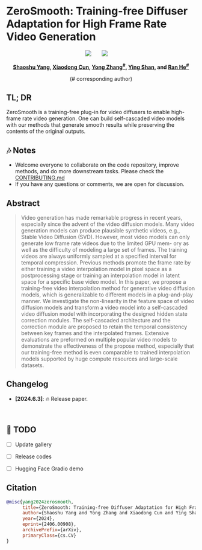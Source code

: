 # ZeroSmooth: Training-free Diffuser Adaptation for High Frame Rate Video Generation


<div align="center">

 <a href='https://arxiv.org/abs/2406.00908'><img src='https://img.shields.io/badge/ArXiv-2310.07702-red'></a> &nbsp;&nbsp;&nbsp;&nbsp;&nbsp;
 <a href='https://ssyang2020.github.io/zerosmooth.github.io/'><img src='https://img.shields.io/badge/Project-Page-Green'></a> &nbsp;&nbsp;&nbsp;&nbsp;&nbsp;

[comment]: <> ( <a href='https://github.com/YingqingHe/ScaleCrafter-ptl'><img src='https://img.shields.io/badge/lightning version-code-blue'></a> &nbsp;&nbsp;&nbsp;&nbsp;&nbsp;[![Replicate]&#40;https://replicate.com/cjwbw/scalecrafter/badge&#41;]&#40;https://replicate.com/cjwbw/scalecrafter&#41; )
 

**[Shaoshu Yang](https://github.com/ssyang1999), [Xiaodong Cun](http://vinthony.github.io/), [Yong Zhang<sup>#](https://yzhang2016.github.io), [Ying Shan](https://scholar.google.com/citations?hl=zh-CN&user=4oXBp9UAAAAJ), and [Ran He<sup>#](https://rhe-web.github.io/)**

(# corresponding author)

[comment]: <> (<img src=assets/pics/video.gif>)

[comment]: <> (Input: "A beautiful girl on a boat"; Resolution: 2048 x 1152.)

[comment]: <> (<br><br>)

[comment]: <> (<img src=assets/pics/img.jpg>)

[comment]: <> (Input: "Miniature house with plants in the potted area, hyper realism, dramatic ambient lighting, high detail"; Resolution: 4096 x 4096.)

[comment]: <> (<br><br>)

[comment]: <> (<img src=assets/pics/anyres.jpg>)

[comment]: <> (Arbitrary higher-resolution generation based on SD 2.1.)

[comment]: <> (<br><br>)
</div>

## TL; DR
ZeroSmooth is a training-free plug-in for video diffusers to enable high-frame rate video generation. One can build self-cascaded video models with our methods that generate smooth results while preserving the contents of the original outputs.

## :notes: Notes
- Welcome everyone to collaborate on the code repository, improve methods, and do more downstream tasks. Please check the [CONTRIBUTING.md](https://github.com/YingqingHe/ScaleCrafter/blob/main/CONTRIBUTING.md)
- If you have any questions or comments, we are open for discussion.

## Abstract
> Video generation has made remarkable progress in recent years, especially since the advent of the video diffusion models. Many video generation models can produce plausible synthetic videos, e.g., Stable Video Diffusion (SVD). However, most video models can only generate low frame rate videos due to the limited GPU mem- ory as well as the difficulty of modeling a large set of frames. The training videos are always uniformly sampled at a specified interval for temporal compression. Previous methods promote the frame rate by either training a video interpolation model in pixel space as a postprocessing stage or training an interpolation model in latent space for a specific base video model. In this paper, we propose a training-free video interpolation method for generative video diffusion models, which is generalizable to different models in a plug-and-play manner. We investigate the non-linearity in the feature space of video diffusion models and transform a video model into a self-cascaded video diffusion model with incorporating the designed hidden state correction modules. The self-cascaded architecture and the correction module are proposed to retain the temporal consistency between key frames and the interpolated frames. Extensive evaluations are preformed on multiple popular video models to demonstrate the effectiveness of the propose method, especially that our training-free method is even comparable to trained interpolation models supported by huge compute resources and large-scale datasets.


## Changelog
- __[2024.6.3]__: 🔥 Release paper.
<br>

## 📝 TODO
- [ ] Update gallery
- [ ] Release codes
- [ ] Hugging Face Gradio demo


## Citation
```bib
@misc{yang2024zerosmooth,
      title={ZeroSmooth: Training-free Diffuser Adaptation for High Frame Rate Video Generation}, 
      author={Shaoshu Yang and Yong Zhang and Xiaodong Cun and Ying Shan and Ran He},
      year={2024},
      eprint={2406.00908},
      archivePrefix={arXiv},
      primaryClass={cs.CV}
}
```

[comment]: <> (## 📭 Contact)

[comment]: <> (If you have any comments or questions, feel free to contact [Yingqing He]&#40;yhebm@connect.ust.hk&#41; or [Shaoshu Yang]&#40;shaoshuyang2020@outlook.com&#41;.)